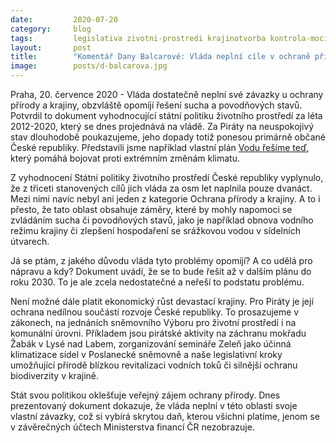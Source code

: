 ```yaml
---
date:         2020-07-20
category:     blog
tags:         legislativa zivotni-prostredi krajinotvorba kontrola-moci-a-mocnych puda sucho
layout:       post
title:        "Komentář Dany Balcarové: Vláda neplní cíle v ochraně přírody a krajiny, které si sama stanovila. Zaspala i v řešení sucha či povodní, Piráti chtějí nápravu "
image:        posts/d-balcarova.jpg
---   
```



Praha, 20. července 2020 - Vláda dostatečně neplní své závazky u ochrany přírody a krajiny, obzvláště opomíjí řešení sucha a povodňových stavů. Potvrdil to dokument vyhodnocující státní politiku životního prostředí za léta 2012-2020, který se dnes projednává na vládě. Za Piráty na neuspokojivý stav dlouhodobě poukazujeme, jeho dopady totiž ponesou primárně občané České republiky. Představili jsme například vlastní plán [Vodu řešíme teď](https://pirati.cz/assets/pdf/e-book-vodu-resime-ted.pdf), který pomáhá bojovat proti extrémním změnám klimatu. 

Z vyhodnocení Státní politiky životního prostředí České republiky vyplynulo, že z třiceti stanovených cílů jich vláda za osm let naplnila pouze dvanáct. Mezi nimi navíc nebyl ani jeden z kategorie Ochrana přírody a krajiny. A to i přesto, že tato oblast obsahuje záměry, které by mohly napomoci se zvládáním sucha či povodňových stavů, jako je například obnova vodního režimu krajiny či zlepšení hospodaření se srážkovou vodou v sídelních útvarech.  

Já se ptám, z jakého důvodu vláda tyto problémy opomíjí? A co udělá pro nápravu a kdy? Dokument uvádí, že se to bude řešit až v dalším plánu do roku 2030. To je ale zcela nedostatečné a neřeší to podstatu problému.

Není možné dále platit ekonomický růst devastací krajiny. Pro Piráty je její ochrana nedílnou součástí rozvoje České republiky. To prosazujeme v zákonech, na jednáních sněmovního Výboru pro životní prostředí i na komunální úrovni. Příkladem jsou pirátské aktivity na záchranu mokřadu Žabák v Lysé nad Labem, zorganizování semináře Zeleň jako účinná klimatizace sídel v Poslanecké sněmovně a naše legislativní kroky umožňující přírodě blízkou revitalizaci vodních toků či silnější ochranu biodiverzity v krajině. 

Stát svou politikou oklešťuje veřejný zájem ochrany přírody. Dnes prezentovaný dokument dokazuje, že vláda neplní v této oblasti svoje vlastní závazky, což si vybírá skrytou daň, kterou všichni platíme, jenom se v závěrečných účtech Ministerstva financí ČR nezobrazuje. 
